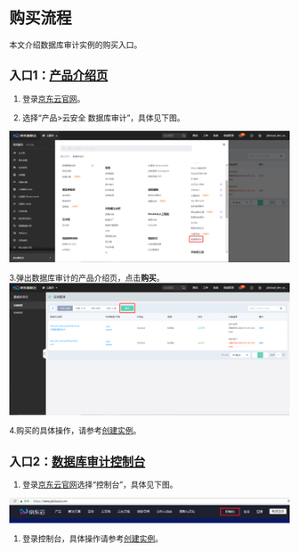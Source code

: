 # 购买流程

  本文介绍数据库审计实例的购买入口。

 ## 入口1：[产品介绍页](http://www.jdcloud.com/cn/products/database-audit)

 1. 登录[京东云官网](http://www.jdcloud.com/cn/)。

 2. 选择“产品>云安全 数据库审计”，具体见下图。

![数据库审计购买入口](/image/Database-Audit/数据库审计购买入口.png)

 3.弹出数据库审计的产品介绍页，点击**购买**。
![数据库审计购买](/image/Database-Audit/数据库审计购买.png)

  4.购买的具体操作，请参考[创建实例](../Instance-Management/Create-Instance.md)。

 ## 入口2：[数据库审计控制台](https://dbaudit.jdcloud.com/instance)
1. 登录[京东云官网](http://www.jdcloud.com/cn/)选择“控制台”，具体见下图。 

![控制台](/image/Database-Audit/控制台.png)

1. 登录控制台，具体操作请参考[创建实例](../Instance-Management/Create-Instance.md)。

